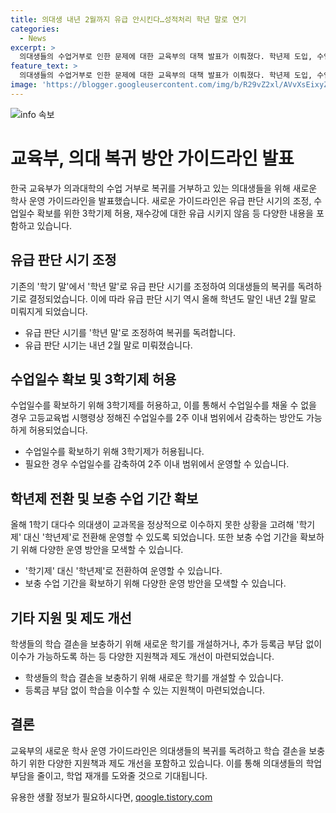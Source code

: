 ```yaml
---
title: 의대생 내년 2월까지 유급 안시킨다…성적처리 학년 말로 연기
categories:
  - News
excerpt: >
  의대생들의 수업거부로 인한 문제에 대한 교육부의 대책 발표가 이뤄졌다. 학년제 도입, 수업일수 감축 등 유연한 운영이 가능하며, 의예과 1학년의 유급 방지대책 강화 등이 포함된다. 또한, 새로운 학기 개설에 대한 등록금 부담 완화, 학사 일정 변경 등의 지원책도 마련되었다. 이에 따라 대학은 의대생들의 복귀를 독려하고, 학생들의 학습권을 보호하는 데 노력해야 한다. 클릭하여 교육부의 대책에 대해 알아보자.
feature_text: >
  의대생들의 수업거부로 인한 문제에 대한 교육부의 대책 발표가 이뤄졌다. 학년제 도입, 수업일수 감축 등 유연한 운영이 가능하며, 의예과 1학년의 유급 방지대책 강화 등이 포함된다. 또한, 새로운 학기 개설에 대한 등록금 부담 완화, 학사 일정 변경 등의 지원책도 마련되었다. 이에 따라 대학은 의대생들의 복귀를 독려하고, 학생들의 학습권을 보호하는 데 노력해야 한다. 클릭하여 교육부의 대책에 대해 알아보자.
image: 'https://blogger.googleusercontent.com/img/b/R29vZ2xl/AVvXsEixyZcFfHzMRdzZMjFBmAUKJYCLCGyLL1o632UiGVXcaFdKo_bkvkuCioo0uUKlGfBVcT3P84aROyZIXSBEx3Aw5nCQ3pTgDom1WDC4m8eifvWiAmWEEVb4x6G_l8C0QH225ldMjyaFvpxGEBGNO37VmDTDMHGhJPq73UglMfDca1-0aw/s1600/blogspot.png'
---
```


<p><img src="https://blogger.googleusercontent.com/img/b/R29vZ2xl/AVvXsEixyZcFfHzMRdzZMjFBmAUKJYCLCGyLL1o632UiGVXcaFdKo_bkvkuCioo0uUKlGfBVcT3P84aROyZIXSBEx3Aw5nCQ3pTgDom1WDC4m8eifvWiAmWEEVb4x6G_l8C0QH225ldMjyaFvpxGEBGNO37VmDTDMHGhJPq73UglMfDca1-0aw/s1600/blogspot.png" alt="info 속보" /></p>

<h1>교육부, 의대 복귀 방안 가이드라인 발표</h1>

<p data-ke-size="size16">한국 교육부가 의과대학의 수업 거부로 복귀를 거부하고 있는 의대생들을 위해 새로운 학사 운영 가이드라인을 발표했습니다. 새로운 가이드라인은 유급 판단 시기의 조정, 수업일수 확보를 위한 3학기제 허용, 재수강에 대한 유급 시키지 않음 등 다양한 내용을 포함하고 있습니다.</p>

<h2>유급 판단 시기 조정</h2>

<p data-ke-size="size16">기존의 '학기 말'에서 '학년 말'로 유급 판단 시기를 조정하여 의대생들의 복귀를 독려하기로 결정되었습니다. 이에 따라 유급 판단 시기 역시 올해 학년도 말인 내년 2월 말로 미뤄지게 되었습니다.</p>

<ul>
  <li>유급 판단 시기를 '학년 말'로 조정하여 복귀를 독려합니다.</li>
  <li>유급 판단 시기는 내년 2월 말로 미뤄졌습니다.</li>
</ul>

<h2>수업일수 확보 및 3학기제 허용</h2>

<p data-ke-size="size16">수업일수를 확보하기 위해 3학기제를 허용하고, 이를 통해서 수업일수를 채울 수 없을 경우 고등교육법 시행령상 정해진 수업일수를 2주 이내 범위에서 감축하는 방안도 가능하게 허용되었습니다.</p>

<ul>
  <li>수업일수를 확보하기 위해 3학기제가 허용됩니다.</li>
  <li>필요한 경우 수업일수를 감축하여 2주 이내 범위에서 운영할 수 있습니다.</li>
</ul>

<h2>학년제 전환 및 보충 수업 기간 확보</h2>

<p data-ke-size="size16">올해 1학기 대다수 의대생이 교과목을 정상적으로 이수하지 못한 상황을 고려해 '학기제' 대신 '학년제'로 전환해 운영할 수 있도록 되었습니다. 또한 보충 수업 기간을 확보하기 위해 다양한 운영 방안을 모색할 수 있습니다.</p>

<ul>
  <li>'학기제' 대신 '학년제'로 전환하여 운영할 수 있습니다.</li>
  <li>보충 수업 기간을 확보하기 위해 다양한 운영 방안을 모색할 수 있습니다.</li>
</ul>

<h2>기타 지원 및 제도 개선</h2>

<p data-ke-size="size16">학생들의 학습 결손을 보충하기 위해 새로운 학기를 개설하거나, 추가 등록금 부담 없이 이수가 가능하도록 하는 등 다양한 지원책과 제도 개선이 마련되었습니다.</p>

<ul>
  <li>학생들의 학습 결손을 보충하기 위해 새로운 학기를 개설할 수 있습니다.</li>
  <li>등록금 부담 없이 학습을 이수할 수 있는 지원책이 마련되었습니다.</li>
</ul>

<h2>결론</h2>

<p data-ke-size="size16">교육부의 새로운 학사 운영 가이드라인은 의대생들의 복귀를 독려하고 학습 결손을 보충하기 위한 다양한 지원책과 제도 개선을 포함하고 있습니다. 이를 통해 의대생들의 학업 부담을 줄이고, 학업 재개를 도와줄 것으로 기대됩니다.</p>
유용한 생활 정보가 필요하시다면, <a href="https://qoogle.tistory.com" rel="dofollow">qoogle.tistory.com</a>


